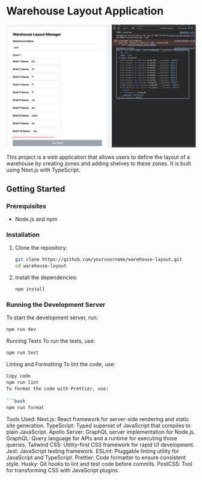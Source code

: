 # Warehouse Layout Application

![screenshot](screenshot.png)

This project is a web application that allows users to define the layout of a warehouse by creating zones and adding shelves to these zones. It is built using Next.js with TypeScript.

## Getting Started

### Prerequisites

- Node.js and npm

### Installation

1. Clone the repository:

   ```bash
   git clone https://github.com/yourusername/warehouse-layout.git
   cd warehouse-layout
   ```

2. Install the dependencies:
   ```bash
   npm install
   ```

### Running the Development Server

To start the development server, run:

```bash
npm run dev
```

Running Tests
To run the tests, use:

```bash
npm run test
```

Linting and Formatting
To lint the code, use:

````bash
Copy code
npm run lint
To format the code with Prettier, use:

```bash
npm run format
````

Tools Used:
Next.js: React framework for server-side rendering and static site generation.
TypeScript: Typed superset of JavaScript that compiles to plain JavaScript.
Apollo Server: GraphQL server implementation for Node.js.
GraphQL: Query language for APIs and a runtime for executing those queries.
Tailwind CSS: Utility-first CSS framework for rapid UI development.
Jest: JavaScript testing framework.
ESLint: Pluggable linting utility for JavaScript and TypeScript.
Prettier: Code formatter to ensure consistent style.
Husky: Git hooks to lint and test code before commits.
PostCSS: Tool for transforming CSS with JavaScript plugins.

```

```
